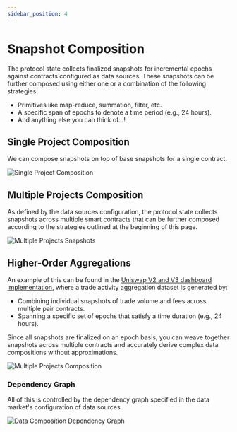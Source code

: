 ```yaml
---
sidebar_position: 4
---
```


# Snapshot Composition

The protocol state collects finalized snapshots for incremental epochs against contracts configured as data sources. These snapshots can be further composed using either one or a combination of the following strategies:

- Primitives like map-reduce, summation, filter, etc.
- A specific span of epochs to denote a time period (e.g., 24 hours).
- And anything else you can think of...!

## Single Project Composition

We can compose snapshots on top of base snapshots for a single contract.

![Single Project Composition](/images/single_project_composition.png)

## Multiple Projects Composition

As defined by the data sources configuration, the protocol state collects snapshots across multiple smart contracts that can be further composed according to the strategies outlined at the beginning of this page.

![Multiple Projects Snapshots](/images/multi_projects_snapshots.png)

## Higher-Order Aggregations

An example of this can be found in the [Uniswap V2 and V3 dashboard implementation](/docs/build-with-powerloom/use-cases/existing-implementations/uniswap-dashboard/), where a trade activity aggregation dataset is generated by:

- Combining individual snapshots of trade volume and fees across multiple pair contracts.
- Spanning a specific set of epochs that satisfy a time duration (e.g., 24 hours).

Since all snapshots are finalized on an epoch basis, you can weave together snapshots across multiple contracts and accurately derive complex data compositions without approximations.

![Multiple Projects Composition](/images/multi_projects_composition.png)

### Dependency Graph

All of this is controlled by the dependency graph specified in the data market's configuration of data sources.

![Data Composition Dependency Graph](/images/DependencyDataComposition.png)
